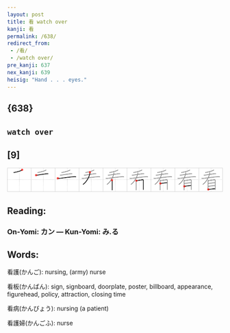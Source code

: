 ```yaml
---
layout: post
title: 看 watch over
kanji: 看
permalink: /638/
redirect_from:
 - /看/
 - /watch over/
pre_kanji: 637
nex_kanji: 639
heisig: "Hand . . . eyes."
---
```


## {638}

## `watch over`

## [9]

<div class="stroke"><img src="../images/E79C8B.png" /></div>

## Reading:

### On-Yomi: カン &mdash; Kun-Yomi: み.る

## Words:

看護(かんご): nursing, (army) nurse

看板(かんばん): sign, signboard, doorplate, poster, billboard, appearance, figurehead, policy, attraction, closing time

看病(かんびょう): nursing (a patient)

看護婦(かんごふ): nurse
